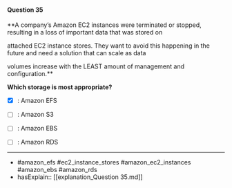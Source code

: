 #### Question  35

**A company’s Amazon EC2 instances were terminated or stopped, resulting in a loss of important data that was stored on

attached EC2 instance stores. They want to avoid this happening in the future and need a solution that can scale as data

volumes increase with the LEAST amount of management and configuration.**

**Which storage is most appropriate?**

- [x] :  Amazon EFS

- [ ] :  Amazon S3

- [ ] :  Amazon EBS

- [ ] :  Amazon RDS

----

- #amazon_efs #ec2_instance_stores #amazon_ec2_instances #amazon_ebs #amazon_rds
- hasExplain:: [[explanation_Question  35.md]]
